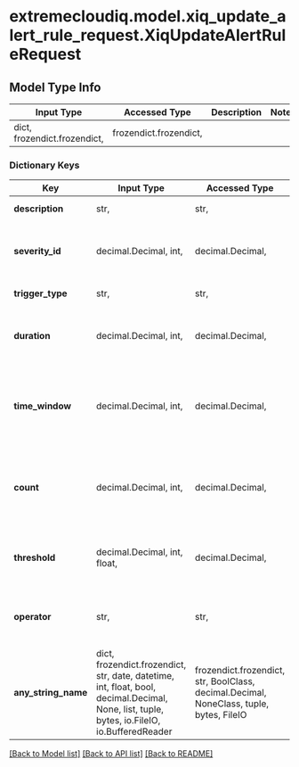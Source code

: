 # extremecloudiq.model.xiq_update_alert_rule_request.XiqUpdateAlertRuleRequest

## Model Type Info
Input Type | Accessed Type | Description | Notes
------------ | ------------- | ------------- | -------------
dict, frozendict.frozendict,  | frozendict.frozendict,  |  | 

### Dictionary Keys
Key | Input Type | Accessed Type | Description | Notes
------------ | ------------- | ------------- | ------------- | -------------
**description** | str,  | str,  | This is a description for the alert rule. | [optional] 
**severity_id** | decimal.Decimal, int,  | decimal.Decimal,  | The severity identifier. The currently supported severity IDs are 1 for critical, 2 for warning, and 3 for info. | [optional] value must be a 64 bit integer
**trigger_type** | str,  | str,  | The configured trigger type of the rule. | [optional] 
**duration** | decimal.Decimal, int,  | decimal.Decimal,  | Has value when trigger_type is \&quot;DEFERRED\&quot;. The deferred duration, in seconds. | [optional] value must be a 32 bit integer
**time_window** | decimal.Decimal, int,  | decimal.Decimal,  | Has value when trigger_type is \&quot;REPEATED\&quot;. The time window to count the number of repeated messages, in seconds. | [optional] value must be a 32 bit integer
**count** | decimal.Decimal, int,  | decimal.Decimal,  | Has value when trigger_type is \&quot;REPEATED\&quot;. The lower bound of the number of messages required to trigger this rule. | [optional] value must be a 32 bit integer
**threshold** | decimal.Decimal, int, float,  | decimal.Decimal,  | Has value when type is \&quot;METRIC\&quot;. The threshold for the message. | [optional] value must be a 64 bit float
**operator** | str,  | str,  | Has value when message_metadata_type is \&quot;METRIC\&quot;. The operator to compare against the threshold. | [optional] 
**any_string_name** | dict, frozendict.frozendict, str, date, datetime, int, float, bool, decimal.Decimal, None, list, tuple, bytes, io.FileIO, io.BufferedReader | frozendict.frozendict, str, BoolClass, decimal.Decimal, NoneClass, tuple, bytes, FileIO | any string name can be used but the value must be the correct type | [optional]

[[Back to Model list]](../../README.md#documentation-for-models) [[Back to API list]](../../README.md#documentation-for-api-endpoints) [[Back to README]](../../README.md)


